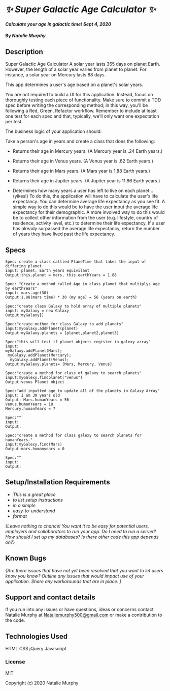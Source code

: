 # _✨ Super Galactic Age Calculator ✨_

#### _Calculate your age in galactic time! Sept 4, 2020_

#### By _**Natalie Murphy**_

## Description

Super Galactic Age Calculator
A solar year lasts 365 days on planet Earth. However, the length of a solar year varies from planet to planet. For instance, a solar year on Mercury lasts 88 days.

This app determines a user's age based on a planet's solar years.

You are not required to build a UI for this application. Instead, focus on thoroughly testing each piece of functionality. Make sure to commit a TDD spec before writing the corresponding method; in this way, you'll be following a Red, Green, Refactor workflow. Remember to include at least one test for each spec and that, typically, we'll only want one expectation per test.

The business logic of your application should:

Take a person's age in years and create a class that does the following:

- Returns their age in Mercury years. (A Mercury year is .24 Earth years.)
- Returns their age in Venus years. (A Venus year is .62 Earth years.)
- Returns their age in Mars years. (A Mars year is 1.88 Earth years.)
- Returns their age in Jupiter years. (A Jupiter year is 11.86 Earth years.)

- Determines how many years a user has left to live on each planet… (yikes!) To do this, the application will have to calculate the user's life expectancy. You can determine average life expectancy as you see fit. A simple way to do this would be to have the user input the average life expectancy for their demographic. A more involved way to do this would be to collect other information from the user (e.g. lifestyle, country of residence, activity level, etc.) to determine their life expectancy.
  If a user has already surpassed the average life expectancy, return the number of years they have lived past the life expectancy.

## Specs

```
Spec: create a class callled PlaneTime that takes the input of differing planet
input: planet, Earth years equivilant
Output:this.planet = mars, this.earthYears = 1.88
```

```
Spec: "Create a method called Age in class planet that multiplys age by earthYears"
input: mars.age(30)
Output:1.88(mars time) * 30 (my age) = 56 (years on earth)
```

```
Spec:"create class Galaxy to hold array of multiple planets"
input: myGalaxy = new Galaxy
Output:myGalaxy[]
```

```
Spec:"create method for class Galaxy to add planets"
input:myGalaxy.addPlanet(planet)
Output:myGalaxy.planets = [planet,planet2,planet3]
```

```
Spec:"this will test if planet objects register in galexy array"
input:
myGalaxy.addPlanet(Mars);
 myGalaxy.addPlanet(Mercury);
  myGalaxy.addPlanet(Venus);
Output:myGalexy.planets= [Mars, Mercury, Venus]
```

```
Spec:"create a method for class of galaxy to search planets"
input:myGalexy.findplanet("venus")
Output:venus Planet object
```

```
Spec:"add inputted age to update all of the planets in Galaxy Array"
input: I am 30 years old
Output: Mars.humanYears = 56
Venus.humanYears = 18
Mercury.humanYears = 7
```

```
Spec:""
input:
Output:
```

```
Spec:"create a method for class galexy to search planets for humanYears."
input:myGalexy.find(Mars)
Output:mars.humanyears = 0
```

```
Spec:""
input:
Output:
```

## Setup/Installation Requirements

- _This is a great place_
- _to list setup instructions_
- _in a simple_
- _easy-to-understand_
- _format_

_{Leave nothing to chance! You want it to be easy for potential users, employers and collaborators to run your app. Do I need to run a server? How should I set up my databases? Is there other code this app depends on?}_

## Known Bugs

_{Are there issues that have not yet been resolved that you want to let users know you know? Outline any issues that would impact use of your application. Share any workarounds that are in place. }_

## Support and contact details

If you run into any issues or have questions, ideas or concerns contact Natalie Murphy at Nataliemurphy500@gmail.com or make a contribution to the code.

## Technologies Used

HTML CSS jQuery Javascript

### License

MIT

Copyright (c) 2020 Natalie Murphy
